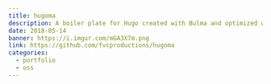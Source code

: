 ```yaml
---
title: hugoma
description: A boiler plate for Hugo created with Bulma and optimized with modern workflows and tooling. 🌟️
date: 2018-05-14
banner: https://i.imgur.com/mGA3X7m.png
link: https://github.com/fvcproductions/hugoma
categories:
  - portfolio
  - oss
---
```

